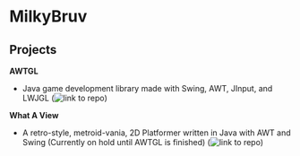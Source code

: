 # MilkyBruv

## Projects

**AWTGL**
- Java game development library made with Swing, AWT, JInput, and LWJGL (![link to repo](https://github.com/MilkyBruv/awtgl))

**What A View**
- A retro-style, metroid-vania, 2D Platformer written in Java with AWT and Swing (Currently on hold until AWTGL is finished) (![link to repo](https://github.com/MilkyBruv/what-a-view))
